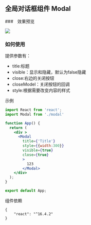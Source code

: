 ## 全局对话框组件 Modal

###　效果预览

![](../../../assest/%5CUsers%5CMia%5CAppData%5CRoaming%5CTypora%5Ctypora-user-images%5C1557906162419.png)

### 如何使用

提供参数有：

+ title:标题
+ visible：显示和隐藏，默认为false隐藏
+ close:右边的关闭按钮
+ closeModel：关闭按钮的回调
+ style:根据需要改变内容的样式

示例

```jsx
import React from 'react';
import Modal from './modal'

function App() {
  return (
    <div >
      <Modal
        title={'Title'}
        style={{width:300}}
        visible={true}
        close={true}
        >        
          123
        </Modal>
    </div>
  );
}

export default App;
```

组件依赖

```
{
    "react": "^16.4.2"
}

```

